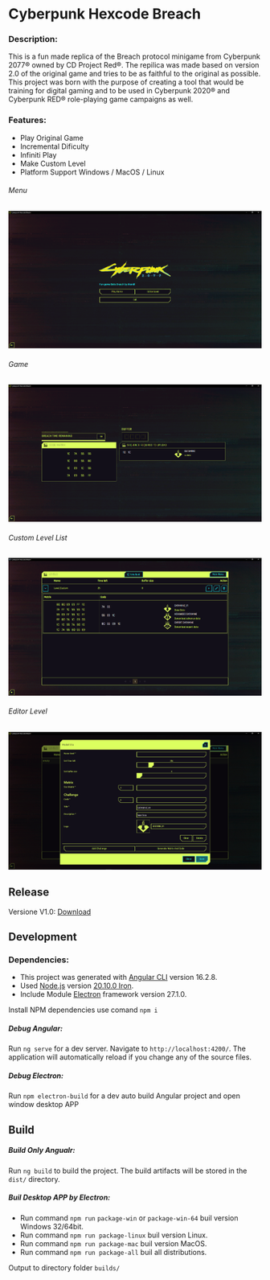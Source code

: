# Cyberpunk Hexcode Breach

### Description:

This is a fun made replica of the Breach protocol minigame from Cyberpunk 2077® owned by CD Project Red®.
The repilica was made based on version 2.0 of the original game and tries to be as faithful to the original as possible.
This project was born with the purpose of creating a tool that would be training for digital gaming and to be used in Cyberpunk 2020® and Cyberpunk RED® role-playing game campaigns as well.

### Features:

* Play Original Game
* Incremental Dificulty
* Infiniti Play
* Make Custom Level
* Platform Support Windows / MacOS / Linux

###### Menu

![menu-screen](./preview/menu-screen.png)

###### Game

![game-screen](./preview/game-screen.png)

###### Custom Level List

![custom-level-screen](./preview/custom-level-screen.png)

###### Editor Level

![edit-level-dialog](./preview/edit-level-dialog.png)

## Release

Versione V1.0: [Download](https://github.com/Alexkill536ITA/cyberpunk-hexcode-breach/releases/tag/Release-V1)

## Development

### Dependencies:

* This project was generated with [Angular CLI](https://github.com/angular/angular-cli) version 16.2.8.
* Used [Node.js](https://nodejs.org/en) version [20.10.0 Iron](https://nodejs.org/download/release/v20.10.0/).
* Include Module [Electron](https://www.electronjs.org/docs/latest/) framework version 27.1.0.

Install NPM dependencies use comand `npm i`

##### Debug Angular:

Run `ng serve` for a dev server. Navigate to `http://localhost:4200/`. The application will automatically reload if you change any of the source files.

##### Debug Electron:

Run `npm electron-build` for a dev auto build Angular project and open window desktop APP

## Build

##### Build Only Angualr:

Run `ng build` to build the project. The build artifacts will be stored in the `dist/` directory.

##### Buil Desktop APP by Electron:

* Run command `npm run` `package-win` or `package-win-64` buil version Windows 32/64bit.
* Run command `npm run package-linux` buil version Linux.
* Run command `npm run package-mac` buil version MacOS.
* Run command `npm run package-all` buil all distributions.

Output to directory folder `builds/`
